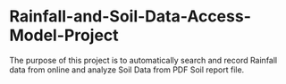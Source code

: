 # Rainfall-and-Soil-Data-Access-Model-Project
The purpose of this project is to automatically search and record Rainfall data from online and analyze Soil Data from PDF Soil report file.
